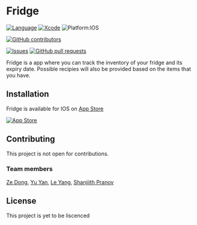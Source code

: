 # Fridge

[![Language](http://img.shields.io/badge/swift-5-orange.svg?style=flat)](https://developer.apple.com/swift)
[![Xcode](http://img.shields.io/badge/xcode-12.2-red.svg?style=flat)](https://developer.apple.com/xcode)
![Platform:IOS](https://img.shields.io/badge/platform-IOS-lightgrey)

[![GitHub contributors](https://img.shields.io/github/contributors/swiftaccelerator2020/Fridge-Group12)](https://github.com/swiftaccelerator2020/Fridge-Group12/graphs/contributors)

[![Issues](https://img.shields.io/github/issues/swiftaccelerator2020/Fridge-Group12)](https://github.com/swiftaccelerator2020/Fridge-Group12/issues)
[![GitHub pull requests](https://img.shields.io/github/issues-pr/swiftaccelerator2020/Fridge-Group12)](https://github.com/swiftaccelerator2020/Fridge-Group12/pulls)

Fridge is a app where you can track the inventory of your fridge and its expiry date. Possible recipies will also be provided based on the items that you have.

## Installation

Fridge is available for IOS on [App Store](https://apps.apple.com/us/app/fridge-track-your-food/id1547398070#?platform=iphone) 

[![App Store](https://upload.wikimedia.org/wikipedia/commons/3/3c/Download_on_the_App_Store_Badge.svg)](https://apps.apple.com/us/app/fridge-track-your-food/id1547398070#?platform=iphone)

## Contributing

This project is not open for contributions. 

### Team members 

[Ze Dong](https://github.com/sawzedong), 
[Yu Yan](https://github.com/Compsognathus07), 
[Le Yang](https://github.com/leCloudy), 
[Shanjiith Pranov](https://github.com/Shanjiith-Pranov) 

## License
This project is yet to be liscenced
